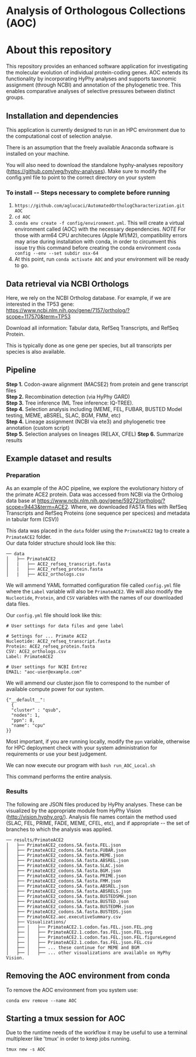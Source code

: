 # Analysis of Orthologous Collections (AOC)

# About this repository

This repository provides an enhanced software application for investigating the molecular evolution of individual protein-coding genes. AOC extends its functionality by incorporating HyPhy analyses and supports taxonomic assignment (through NCBI) and annotation of the phylogenetic tree. This enables comparative analyses of selective pressures between distinct groups.

## Installation and dependencies
This application is currently designed to run in an HPC environment due to the computational cost of selection analyse.

There is an assumption that the freely available Anaconda software is installed on your machine.

You will also need to download the standalone hyphy-analyses repository (https://github.com/veg/hyphy-analyses). Make sure to modify the config.yml file to point to the correct directory on your system

### To install -- Steps necessary to complete before running
1. `https://github.com/aglucaci/AutomatedOrthologCharacterization.git AOC`
2. `cd AOC`
3. `conda env create -f config/environment.yml`. This will create a virtual environment called (AOC) with the necessary dependencies.
    *NOTE* For those with arm64 CPU architecures (Apple M1/M2), compatibility errors may arise during installation with conda, in order to circumvent this issue try this command before creating the conda environment `conda config --env --set subdir osx-64`
4. At this point, run `conda activate AOC` and your environment will be ready to go.

## Data retrieval via NCBI Orthologs
Here, we rely on the NCBI Ortholog database. For example, if we are interested in the TP53 gene: https://www.ncbi.nlm.nih.gov/gene/7157/ortholog/?scope=117570&term=TP53

Download all information: Tabular data, RefSeq Transcripts, and RefSeq Protein. 

This is typically done as one gene per species, but all transcripts per species is also available.

## Pipeline

**Step 1.** Codon-aware alignment (MACSE2) from protein and gene transcript files \
**Step 2.** Recombination detection (via HyPhy GARD) \
**Step 3.** Tree inference (ML Tree inference: IQ-TREE). \
**Step 4.** Selection analysis including (MEME, FEL, FUBAR, BUSTED Model testing, MEME, aBSREL, SLAC, BGM, FMM, etc) \
**Step 4.** Lineage assignment (NCBI via ete3) and phylogenetic tree annotation (custom script) \
**Step 5.** Selection analyses on lineages (RELAX, CFEL)
**Step 6.** Summarize results

## Example dataset and results

### Preparation
As an example of the AOC pipeline, we explore the evolutionary history of the primate ACE2 protein. Data was accessed from NCBI via the Ortholog data base at https://www.ncbi.nlm.nih.gov/gene/59272/ortholog/?scope=9443&term=ACE2. Where, we downloaded FASTA files with RefSeq Transcripts and RefSeq Proteins (one sequence per specices) and metadata in tabular form (CSV))

This data was placed in the `data` folder using the `PrimateACE2` tag to create a `PrimateACE2` folder.  
Our data folder structure should look like this:

```
── data
│   ├── PrimateACE2
│   |   ├── ACE2_refseq_transcript.fasta
│   |   ├── ACE2_refseq_protein.fasta
│   |   ├── ACE2_orthologs.csv
```

We will ammend YAML formatted configuration file called `config.yml` file where the `Label` variable will also be `PrimateACE2`. We will also modify the `Nucleotide`, `Protein`, and `CSV` variables with the names of our downloaded data files.

Our `config.yml` file should look like this:

```
# User settings for data files and gene label

# Settings for ... Primate ACE2
Nucleotide: ACE2_refseq_transcript.fasta
Protein: ACE2_refseq_protein.fasta
CSV: ACE2_orthologs.csv
Label: PrimateACE2

# User settings for NCBI Entrez
EMAIL: "aoc-user@example.com"
```

We will ammend our cluster.json file to correspond to the number of available compute power for our system.

```
{"__default__": 
  {
  "cluster" : "qsub",
  "nodes": 1,
  "ppn": 8,
  "name": "cpu"
}}
```

Most important, if you are running locally, modify the `ppn` variable, otherwise for HPC deployment check with your system administration for requirements or use your best judgement.

We can now execute our program with `bash run_AOC_Local.sh`

This command performs the entire analysis.

### Results
The following are JSON files produced by HyPhy analyses. These can be visualized by the appropriate module from HyPhy Vision (http://vision.hyphy.org/). Analysis file names contain the method used (SLAC, FEL, PRIME, FADE, MEME, CFEL, etc), and if appropriate -- the set of branches to which the analysis was applied.

```
── results/PrimateACE2
│   ├── PrimateACE2_codons.SA.fasta.FEL.json
│   ├── PrimateACE2_codons.SA.fasta.FUBAR.json
│   ├── PrimateACE2_codons.SA.fasta.MEME.json
│   ├── PrimateACE2_codons.SA.fasta.ABSREL.json
│   ├── PrimateACE2_codons.SA.fasta.SLAC.json
│   ├── PrimateACE2_codons.SA.fasta.BGM.json
│   ├── PrimateACE2_codons.SA.fasta.PRIME.json
│   ├── PrimateACE2_codons.SA.fasta.FMM.json
│   ├── PrimateACE2_codons.SA.fasta.ABSREL.json
|   ├── PrimateACE2_codons.SA.fasta.ABSRELS.json
│   ├── PrimateACE2_codons.SA.fasta.BUSTEDSMH.json
│   ├── PrimateACE2_codons.SA.fasta.BUSTED.json
│   ├── PrimateACE2_codons.SA.fasta.BUSTEDMH.json
│   ├── PrimateACE2_codons.SA.fasta.BUSTEDS.json
│   ├── PrimateACE2.aoc.executiveSummary.csv
│   ├── Visualizations/
│   ├── │   ├── PrimateACE2.1.codon.fas.FEL.json.FEL.png
│   ├── │   ├── PrimateACE2.1.codon.fas.FEL.json.FEL.svg
│   ├── │   ├── PrimateACE2.1.codon.fas.FEL.json.FEL.figureLegend
│   ├── │   ├── PrimateACE2.1.codon.fas.FEL.json.FEL.csv
│   ├── │   ├── ... these continue for MEME and BGM
│   ├── │   ├── ... other visualizations are available on HyPhy Vision.
```

## Removing the AOC environment from conda

To remove the AOC environment from you system use: 

```conda env remove --name AOC```

## Starting a tmux session for AOC

Due to the runtime needs of the workflow it may be useful to use a terminal multiplexer like 'tmux' in order to keep jobs running.

```tmux new -s AOC ```
